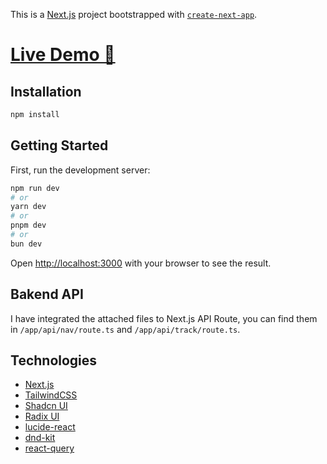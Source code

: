 This is a [Next.js](https://nextjs.org) project bootstrapped with [`create-next-app`](https://nextjs.org/docs/app/api-reference/cli/create-next-app).

# [Live Demo 🚀](https://navify-pi.vercel.app/)

## Installation
```bash
npm install
```

## Getting Started

First, run the development server:

```bash
npm run dev
# or
yarn dev
# or
pnpm dev
# or
bun dev
```

Open [http://localhost:3000](http://localhost:3000) with your browser to see the result.

## Bakend API
I have integrated the attached files to Next.js API Route, you can find them in `/app/api/nav/route.ts` and `/app/api/track/route.ts`.

## Technologies

- [Next.js](https://nextjs.org)
- [TailwindCSS](https://tailwindcss.com)
- [Shadcn UI](https://ui.shadcn.com)
- [Radix UI](https://www.radix-ui.com/)
- [lucide-react](https://lucide.dev)
- [dnd-kit](https://dndkit.com)
- [react-query](https://tanstack.com/query/v4/)